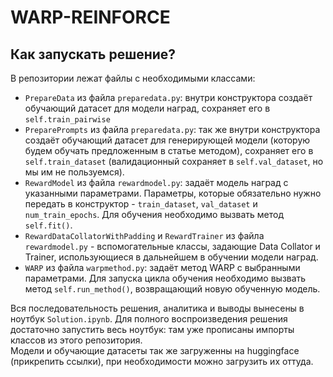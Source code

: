 # WARP-REINFORCE

## Как запускать решение?
В репозитории лежат файлы с необходимыми классами:
* `PrepareData` из файла `preparedata.py`: внутри конструктора создаёт обучающий датасет для модели наград, сохраняет его в `self.train_pairwise`
* `PreparePrompts` из файла `preparedata.py`: так же внутри конструктора создаёт обучающий датасет для генерирующей модели (которую будем обучать предложенным в статье методом), сохраняет его в `self.train_dataset` (валидационный сохраняет в `self.val_dataset`, но мы им не пользуемся).
* `RewardModel` из файла `rewardmodel.py`: задаёт модель наград с указанными параметрами. Параметры, которые обязательно нужно передать в конструктор - `train_dataset`, `val_dataset` и `num_train_epochs`. Для обучения необходимо вызвать метод `self.fit()`.
* `RewardDataCollatorWithPadding` и `RewardTrainer` из файла `rewardmodel.py` - вспомогательные классы, задающие Data Collator и Trainer, использующиеся в дальнейшем в обучении модели наград.
* `WARP` из файла `warpmethod.py`: задаёт метод WARP с выбранными параметрами. Для запуска цикла обучения необходимо вызвать метод `self.run_method()`, возвращающий новую обученную модель.
  
Вся последовательность решения, аналитика и выводы вынесены в ноутбук `Solution.ipynb`. Для полного воспроизведения решения достаточно запустить весь ноутбук: там уже прописаны импорты классов из этого репозитория. \
Модели и обучающие датасеты так же загруженны на huggingface (прикрепить ссылки), при необходимости можно загрузить их оттуда.
